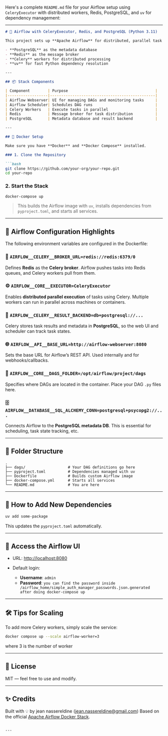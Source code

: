 Here's a complete `README.md` file for your Airflow setup using `CeleryExecutor` with distributed workers, Redis, PostgreSQL, and `uv` for dependency management:

---

````markdown
# 🚀 Airflow with CeleryExecutor, Redis, and PostgreSQL (Python 3.11)

This project sets up **Apache Airflow** for distributed, parallel task execution using **CeleryExecutor**, with:

- **PostgreSQL** as the metadata database
- **Redis** as the message broker
- **Celery** workers for distributed processing
- **uv** for fast Python dependency resolution

---

## 📦 Stack Components

| Component        | Purpose                                       |
|------------------|-----------------------------------------------|
| Airflow Webserver| UI for managing DAGs and monitoring tasks     |
| Airflow Scheduler| Schedules DAG runs                            |
| Celery Workers   | Execute tasks in parallel                     |
| Redis            | Message broker for task distribution          |
| PostgreSQL       | Metadata database and result backend          |

---

## 🐳 Docker Setup

Make sure you have **Docker** and **Docker Compose** installed.

### 1. Clone the Repository

```bash
git clone https://github.com/your-org/your-repo.git
cd your-repo
````

### 2. Start the Stack

```bash
docker-compose up
```

> This builds the Airflow image with `uv`, installs dependencies from `pyproject.toml`, and starts all services.

---

## 🧠 Airflow Configuration Highlights

The following environment variables are configured in the Dockerfile:

### 🔁 `AIRFLOW__CELERY__BROKER_URL=redis://redis:6379/0`

Defines **Redis** as the **Celery broker**. Airflow pushes tasks into Redis queues, and Celery workers pull from them.

### ⚙️ `AIRFLOW__CORE__EXECUTOR=CeleryExecutor`

Enables **distributed parallel execution** of tasks using Celery. Multiple workers can run in parallel across machines or containers.

### 💾 `AIRFLOW__CELERY__RESULT_BACKEND=db+postgresql://...`

Celery stores task results and metadata in **PostgreSQL**, so the web UI and scheduler can track task states.

### 🌐 `AIRFLOW__API__BASE_URL=http://airflow-webserver:8080`

Sets the base URL for Airflow’s REST API. Used internally and for webhooks/callbacks.

### 📂 `AIRFLOW__CORE__DAGS_FOLDER=/opt/airflow/project/dags`

Specifies where DAGs are located in the container. Place your DAG `.py` files here.

### 🗄 `AIRFLOW__DATABASE__SQL_ALCHEMY_CONN=postgresql+psycopg2://...`

Connects Airflow to the **PostgreSQL metadata DB**. This is essential for scheduling, task state tracking, etc.

---

## 📁 Folder Structure

```
.
├── dags/                   # Your DAG definitions go here
├── pyproject.toml          # Dependencies managed with uv
├── Dockerfile              # Builds custom Airflow image
├── docker-compose.yml      # Starts all services
└── README.md               # You are here
```

---

## 📌 How to Add New Dependencies

```bash
uv add some-package
```

This updates the `pyproject.toml` automatically.

---

## 🧪 Access the Airflow UI

* URL: [http://localhost:8080](http://localhost:8080)
* Default login:

  * **Username**: `admin`
  * **Password**: `you can find the password inside /airflow_home/simple_auth_manager_passwords.json.generated after doing docker-compose up`

---

## 🛠 Tips for Scaling

To add more Celery workers, simply scale the service:

```bash
docker compose up --scale airflow-worker=3
```
where 3 is the number of worker 

---

## 📜 License

MIT — feel free to use and modify.

---

## ✨ Credits

Built with 💡 by jean nassereldine (jean.nassereldine@gmail.com)
Based on the official [Apache Airflow Docker Stack](https://airflow.apache.org/docs/docker-stack/).

```

---
